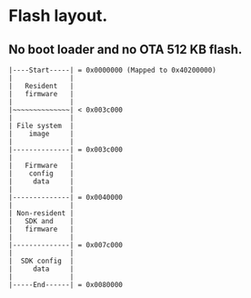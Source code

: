 Flash layout.
=============

No boot loader and no OTA 512 KB flash.
---------------------------------------

	|----Start-----| = 0x0000000 (Mapped to 0x40200000)
	|              |
	|   Resident   |
	|   firmware   |
	|              |
	|~~~~~~~~~~~~~~| < 0x003c000
	|              |
	| File system  |
	|    image     |
	|              | 
	|--------------| = 0x003c000
	|              |
	|   Firmware   |
	|    config    |
	|     data     |
	|              |
	|--------------| = 0x0040000
	|              |
	| Non-resident |
	|   SDK and    |
	|   firmware   |
	|              |
	|--------------| = 0x007c000
	|              |
	|  SDK config  |
	|     data     |
	|              |
	|-----End------| = 0x0080000
